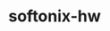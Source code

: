 # softonix-hw
<!-- Hw/T.Batyuchok -->


<!-- -------------hw-3--ts--------------------- -->
<!-- npm i -->
<!-- if you don't have ts in your laptop -->
<!-- npm install -g typescript-->
<!-- -copiling ts in js  -->
<!-- tsc fileNAme.ts -->